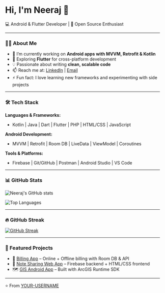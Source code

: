 # Hi, I'm Neeraj 👋  
💻 Android & Flutter Developer | 🚀 Open Source Enthusiast  

---

### 👨‍💻 About Me  
- 🔭 I’m currently working on **Android apps with MVVM, Retrofit & Kotlin**  
- 🌱 Exploring **Flutter** for cross-platform development  
- 💡 Passionate about writing **clean, scalable code**  
- 📫 Reach me at: [LinkedIn](https://linkedin.com/in/yourprofile) | [Email](mailto:youremail@example.com)  
- ⚡ Fun fact: I love learning new frameworks and experimenting with side projects  

---

### 🛠 Tech Stack  
**Languages & Frameworks:**  
- Kotlin | Java | Dart | Flutter | PHP | HTML/CSS | JavaScript  

**Android Development:**  
- MVVM | Retrofit | Room DB | LiveData | ViewModel | Coroutines  

**Tools & Platforms:**  
- Firebase | Git/GitHub | Postman | Android Studio | VS Code  

---

### 📊 GitHub Stats  

![Neeraj's GitHub stats](https://github-readme-stats.vercel.app/api?username=YOUR-USERNAME&show_icons=true&theme=radical)  

![Top Languages](https://github-readme-stats.vercel.app/api/top-langs/?username=YOUR-USERNAME&layout=compact&theme=radical)  

---

### 🔥 GitHub Streak  

[![GitHub Streak](https://streak-stats.demolab.com?user=YOUR-USERNAME&theme=radical&hide_border=true)](https://git.io/streak-stats)  

---

### 🚀 Featured Projects  
- 📱 [Billing App](https://github.com/YOUR-USERNAME/BillingApp) – Online + Offline billing with Room DB & API  
- 📘 [Note Sharing Web App](https://github.com/YOUR-USERNAME/NoteSharingApp) – Firebase backend + HTML/CSS frontend  
- 🗺 [GIS Android App](https://github.com/YOUR-USERNAME/GISApp) – Built with ArcGIS Runtime SDK  

---

⭐️ From [YOUR-USERNAME](https://github.com/YOUR-USERNAME)  
